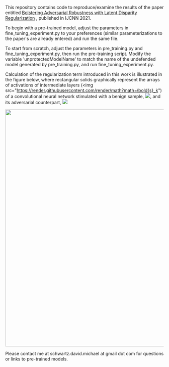 This repository contains code to reproduce/examine the results of the paper entitled [Bolstering Adversarial Robustness with Latent Disparity Regularization](http://engr.arizona.edu/~dmschwar/papers/IJCNNPublishedVersion.pdf) ,  published in IJCNN 2021.

To begin with a pre-trained model, adjust the parameters in fine\_tuning\_experiment.py to your preferences (similar parameterizations to the paper's are already entered) and run the same file. 

To start from scratch, adjust the parameters in pre\_training.py and fine\_tuning\_experiment.py, then run the pre-training script. Modify the variable 'unprotectedModelName' to match the name of the undefended model generated by pre\_training.py, and run fine\_tuning\_experiment.py. 

Calculation of the regularization term introduced in this work is illustrated in the figure below, where rectangular solids graphically represent the arrays of activations of intermediate layers (<img src="https://render.githubusercontent.com/render/math?math=\bold{s}_k") of a convolutional neural network stimulated with a benign sample, <img src="https://render.githubusercontent.com/render/math?math=\bold{x}">, and its adversarial counterpart, <img src="https://render.githubusercontent.com/render/math?math=\bold{x}_\text{a}">
<!-- ![Why didn't my image load?](images/hldrIllustration.png) -->
<p align="center">
<img src="images/hldrIllustration.png" width="750"/>
</p>


Please contact me at schwartz.david.michael at gmail dot com for questions or links to pre-trained models.
